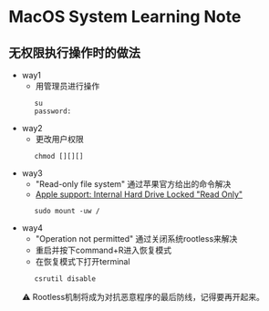 # MacOS System Learning Note
## 无权限执行操作时的做法
   * way1
      + 用管理员进行操作
      ```
         su
         password:
      ```
   * way2
      + 更改用户权限
      ```   
         chmod [][][]
      ```
   * way3
      + "Read-only file system" 通过苹果官方给出的命令解决
      + [Apple support: Internal Hard Drive Locked "Read Only"](https://discussions.apple.com/thread/4193178)
     ```
        sudo mount -uw /
     ```
   * way4
      + "Operation not permitted" 通过关闭系统rootless来解决
      + 重启并按下command+R进入恢复模式
      + 在恢复模式下打开terminal
      ```
         csrutil disable
      ```
      ⚠️ Rootless机制将成为对抗恶意程序的最后防线，记得要再开起来。
